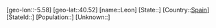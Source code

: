 ﻿---
location: [40.52,-5.58]
type: City
tags:
- geo/City


SpocWebEntityId: 31946
isDeleted: false
confidential: public

---
[geo-lon::-5.58]
[geo-lat::40.52]
[name::Leon]
[State::]
[Country::[Spain](geo/Continent/Europe/Spain.md)]
[StateId::]
[Population::]
[Unknown::]

